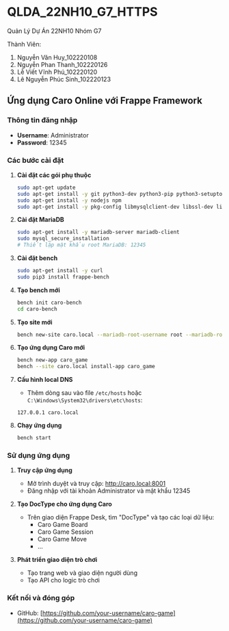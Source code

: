# QLDA_22NH10_G7_HTTPS
Quản Lý Dự Án 22NH10 Nhóm G7

Thành Viên:
1. Nguyễn Văn Huy_102220108
2. Nguyễn Phan Thanh_102220126
3. Lễ Viết Vĩnh Phú_102220120
4. Lê Nguyễn Phúc Sinh_102220123

## Ứng dụng Caro Online với Frappe Framework

### Thông tin đăng nhập
- **Username**: Administrator
- **Password**: 12345

### Các bước cài đặt

1. **Cài đặt các gói phụ thuộc**
   ```bash
   sudo apt-get update
   sudo apt-get install -y git python3-dev python3-pip python3-setuptools python3-venv redis-server
   sudo apt-get install -y nodejs npm
   sudo apt-get install -y pkg-config libmysqlclient-dev libssl-dev libzstd-dev
   ```

2. **Cài đặt MariaDB**
   ```bash
   sudo apt-get install -y mariadb-server mariadb-client
   sudo mysql_secure_installation
   # Thiết lập mật khẩu root MariaDB: 12345
   ```

3. **Cài đặt bench**
   ```bash
   sudo apt-get install -y curl
   sudo pip3 install frappe-bench
   ```

4. **Tạo bench mới**
   ```bash
   bench init caro-bench
   cd caro-bench
   ```

5. **Tạo site mới**
   ```bash
   bench new-site caro.local --mariadb-root-username root --mariadb-root-password 12345 --admin-password 12345
   ```

6. **Tạo ứng dụng Caro mới**
   ```bash
   bench new-app caro_game
   bench --site caro.local install-app caro_game
   ```

7. **Cấu hình local DNS**
   - Thêm dòng sau vào file `/etc/hosts` hoặc `C:\Windows\System32\drivers\etc\hosts`:
   ```
   127.0.0.1 caro.local
   ```

8. **Chạy ứng dụng**
   ```bash
   bench start
   ```

### Sử dụng ứng dụng

1. **Truy cập ứng dụng**
   - Mở trình duyệt và truy cập: http://caro.local:8001
   - Đăng nhập với tài khoản Administrator và mật khẩu 12345

2. **Tạo DocType cho ứng dụng Caro**
   - Trên giao diện Frappe Desk, tìm "DocType" và tạo các loại dữ liệu:
     - Caro Game Board
     - Caro Game Session
     - Caro Game Move
     - ...

3. **Phát triển giao diện trò chơi**
   - Tạo trang web và giao diện người dùng
   - Tạo API cho logic trò chơi

### Kết nối và đóng góp
- GitHub: [https://github.com/your-username/caro-game](https://github.com/your-username/caro-game)
